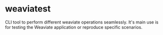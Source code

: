 # weaviatest
CLI tool to perform different weaviate operations seamlessly. It's main use is for testing the Weaviate application or reproduce specific scenarios.
